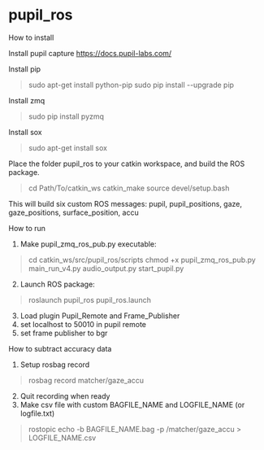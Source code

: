 # pupil_ros

How to install

Install pupil capture
https://docs.pupil-labs.com/ 

Install pip
>sudo apt-get install python-pip
>sudo pip install --upgrade pip

Install zmq 
> sudo pip install pyzmq

Install sox
> sudo apt-get install sox

Place the folder pupil_ros to your catkin workspace, and build the ROS package.
> cd Path/To/catkin_ws
> catkin_make
> source devel/setup.bash


This will build six custom ROS messages: pupil, pupil_positions, gaze, gaze_positions, surface_position, accu

How to run
1. Make pupil_zmq_ros_pub.py executable:
> cd catkin_ws/src/pupil_ros/scripts
> chmod +x pupil_zmq_ros_pub.py main_run_v4.py audio_output.py start_pupil.py
2. Launch ROS package:
> roslaunch pupil_ros pupil_ros.launch
3. Load plugin Pupil_Remote and Frame_Publisher
4. set localhost to 50010 in pupil remote
5. set frame publisher to bgr

How to subtract accuracy data
1. Setup rosbag record 
> rosbag record matcher/gaze_accu
2. Quit recording when ready
3. Make csv file with custom BAGFILE_NAME and LOGFILE_NAME (or logfile.txt)
> rostopic echo -b BAGFILE_NAME.bag -p /matcher/gaze_accu > LOGFILE_NAME.csv




